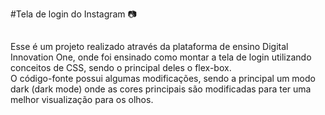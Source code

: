#Tela de login do Instagram :camera:

##

<p>
    Esse é um projeto realizado através da plataforma de ensino Digital Innovation One, onde foi ensinado como montar a tela de login utilizando conceitos de CSS, sendo o principal deles o flex-box.
    <br>
    O código-fonte possui algumas modificações, sendo a principal um modo dark (dark mode) onde as cores principais são modificadas para ter uma melhor visualização para os olhos. 
</p>

